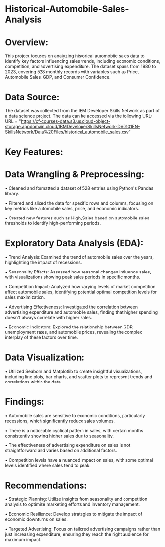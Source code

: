 # Historical-Automobile-Sales-Analysis

# Overview: 
This project focuses on analyzing historical automobile sales data to identify key factors influencing sales trends, including economic conditions, competition, and advertising expenditure. The dataset spans from 1980 to 2023, covering 528 monthly records with variables such as Price, Automobile Sales, GDP, and Consumer Confidence.

# Data Source: 
The dataset was collected from the IBM Developer Skills Network as part of a data science project. The data can be accessed via the following URL:
URL = "https://cf-courses-data.s3.us.cloud-object-storage.appdomain.cloud/IBMDeveloperSkillsNetwork-DV0101EN-SkillsNetwork/Data%20Files/historical_automobile_sales.csv"

# Key Features:

# Data Wrangling & Preprocessing:

•	Cleaned and formatted a dataset of 528 entries using Python's Pandas library.

•	Filtered and sliced the data for specific rows and columns, focusing on key metrics like automobile sales, price, and economic indicators.

•	Created new features such as High_Sales based on automobile sales thresholds to identify high-performing periods.

# Exploratory Data Analysis (EDA):

•	Trend Analysis: Examined the trend of automobile sales over the years, highlighting the impact of recessions.

•	Seasonality Effects: Assessed how seasonal changes influence sales, with visualizations showing peak sales periods in specific months.

•	Competition Impact: Analyzed how varying levels of market competition affect automobile sales, identifying potential optimal competition levels for sales maximization.

•	Advertising Effectiveness: Investigated the correlation between advertising expenditure and automobile sales, finding that higher spending doesn't always correlate with higher sales.

•	Economic Indicators: Explored the relationship between GDP, unemployment rates, and automobile prices, revealing the complex interplay of these factors over time.

# Data Visualization:

•	Utilized Seaborn and Matplotlib to create insightful visualizations, including line plots, bar charts, and scatter plots to represent trends and correlations within the data.

# Findings:

•	Automobile sales are sensitive to economic conditions, particularly recessions, which significantly reduce sales volumes.

•	There is a noticeable cyclical pattern in sales, with certain months consistently showing higher sales due to seasonality.

•	The effectiveness of advertising expenditure on sales is not straightforward and varies based on additional factors.

•	Competition levels have a nuanced impact on sales, with some optimal levels identified where sales tend to peak.

# Recommendations:

•	Strategic Planning: Utilize insights from seasonality and competition analysis to optimize marketing efforts and inventory management.

•	Economic Resilience: Develop strategies to mitigate the impact of economic downturns on sales.

•	Targeted Advertising: Focus on tailored advertising campaigns rather than just increasing expenditure, ensuring they reach the right audience for maximum impact.

